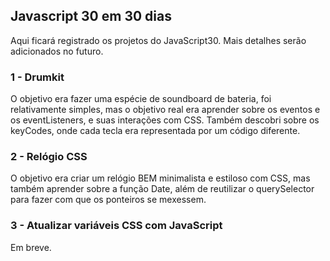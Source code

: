 ## **Javascript 30 em 30 dias**

Aqui ficará registrado os projetos do JavaScript30. Mais detalhes serão adicionados no futuro.

### **1 - Drumkit**
O objetivo era fazer uma espécie de soundboard de bateria, foi relativamente simples, mas o objetivo real era aprender sobre os eventos e os eventListeners, e suas interações com CSS. Também descobri sobre os keyCodes, onde cada tecla era representada por um código diferente.

### **2 - Relógio CSS**
O objetivo era criar um relógio BEM minimalista e estiloso com CSS, mas também aprender sobre a função Date, além de reutilizar o querySelector para fazer com que os ponteiros se mexessem.

### **3 - Atualizar variáveis CSS com JavaScript**
Em breve.